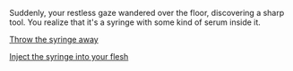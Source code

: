 Suddenly, your restless gaze wandered over the floor, discovering a sharp tool. You realize that it's a syringe with some kind of serum inside it.

[Throw the syringe away](../WIP.md)

[Inject the syringe into your flesh](../WIP.md)
